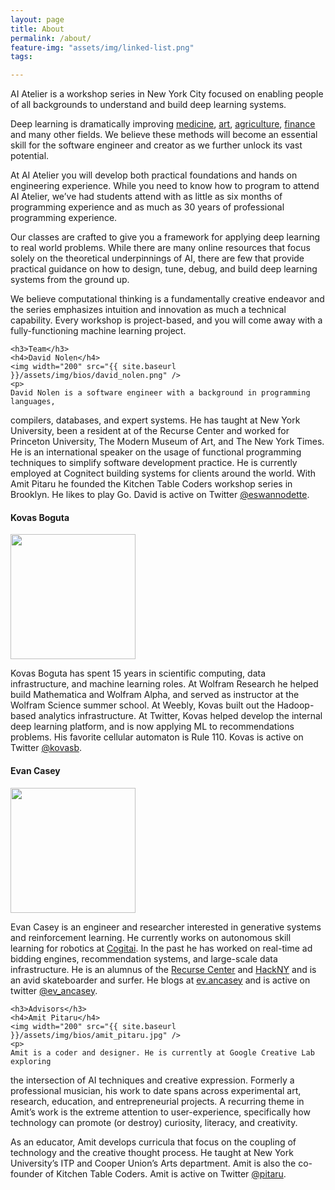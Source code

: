 ```yaml
---
layout: page
title: About
permalink: /about/
feature-img: "assets/img/linked-list.png"
tags:

---
```


<div id="about-us">

   <p>
   AI Atelier is a workshop series in New York City focused on enabling people of all backgrounds to understand and build deep learning systems.
    </p>
   <p>
   Deep learning is dramatically improving <a href="https://research.googleblog.com/2018/04/an-augmented-reality-microscope.html">medicine</a>, <a href="https://experiments.withgoogle.com/ai/nsynth-super">art</a>, <a href="https://www.fastcompany.com/40464024/how-john-deeres-new-ai-lab-is-designing-farm-equipment-for-more-sustainable-future">agriculture</a>, <a href="https://vimeo.com/237834525">finance</a> and many other fields. We believe these methods will become an essential skill for the software engineer and creator as we further unlock its vast potential.
    </p>
    <p>
    At AI Atelier you will develop both practical foundations and hands on engineering experience. While you need to know how to program to attend AI Atelier, we’ve had students attend with as little as six months of programming experience and as much as 30 years of professional programming experience.
    </p>
    <p>
    Our classes are crafted to give you a framework for applying deep learning to real world problems. While there are many online resources that focus solely on the theoretical underpinnings of AI, there are few that provide practical guidance on how to design, tune, debug, and build deep learning systems from the ground up.
    </p>
    <p>
    We believe computational thinking is a fundamentally creative endeavor and the series emphasizes intuition and innovation as much a technical capability. Every workshop is project-based, and you will come away with a fully-functioning machine learning project.
    </p>

    <h3>Team</h3>
    <h4>David Nolen</h4>
    <img width="200" src="{{ site.baseurl }}/assets/img/bios/david_nolen.png" />
    <p>
    David Nolen is a software engineer with a background in programming languages,
compilers, databases, and expert systems. He has taught at New York University,
been a resident at of the Recurse Center and worked for Princeton University,
The Modern Museum of Art, and The New York Times. He is an international speaker
on the usage of functional programming techniques to simplify software
development practice. He is currently employed at Cognitect building systems for
clients around the world. With Amit Pitaru he founded the Kitchen Table Coders
workshop series in Brooklyn. He likes to play Go. David is active on Twitter <a
href="https://twitter.com/eswannodette">@eswannodette</a>.
    </p>
    <h4>Kovas Boguta</h4>
    <img width="200" src="{{ site.baseurl }}/assets/img/bios/kovas.jpg" />
    <p>
    Kovas Boguta has spent 15 years in scientific computing, data infrastructure,
and machine learning roles. At Wolfram Research he helped build Mathematica and
Wolfram Alpha, and served as instructor at the Wolfram Science summer school. At
Weebly, Kovas built out the Hadoop-based analytics infrastructure. At Twitter,
Kovas helped develop the internal deep learning platform, and is now applying ML
to recommendations problems. His favorite cellular automaton is Rule 110. Kovas
is active on Twitter <a href="https://twitter.com/kovasb">@kovasb</a>.
    </p>
    <h4>Evan Casey</h4>
    <img width="200" src="{{ site.baseurl }}/assets/img/bios/evan_casey.jpg" />
    <p>
    Evan Casey is an engineer and researcher interested in generative systems and reinforcement learning. He currently works on autonomous skill learning for robotics at <a href="http://cogitai.com">Cogitai</a>. In the past he has worked on real-time ad bidding engines, recommendation systems, and large-scale data infrastructure. He is an alumnus of the <a href="http://recurse.com">Recurse Center</a> and <a href="http://hackny.org">HackNY</a> and is an avid skateboarder and surfer. He blogs at <a href="http://ev.ancasey.com/">ev.ancasey</a> and is active on twitter <a href="https://twitter.com/ev_ancasey">@ev_ancasey</a>.
    </p>
    
    <h3>Advisors</h3>
    <h4>Amit Pitaru</h4>
    <img width="200" src="{{ site.baseurl }}/assets/img/bios/amit_pitaru.jpg" />
    <p>
    Amit is a coder and designer. He is currently at Google Creative Lab exploring
the intersection of AI techniques and creative expression. Formerly a
professional musician, his work to date spans across experimental art, research,
education, and entrepreneurial projects. A recurring theme in Amit’s work is the
extreme attention to user-experience, specifically how technology can promote
(or destroy) curiosity, literacy, and creativity.
    </p>
    <p>
    As an educator, Amit develops curricula that focus on the coupling of technology
and the creative thought process. He taught at New York University’s ITP and
Cooper Union’s Arts department. Amit is also the co-founder of Kitchen Table Coders.
Amit is active on Twitter <a href="https://twitter.com/pitaru">@pitaru</a>.
    </p>
</div>
